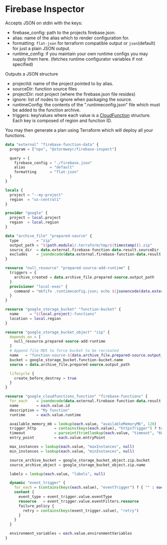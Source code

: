 Firebase Inspector
===

Accepts JSON on stdin with the keys:
* firebase_config: path to the projects firebase.json.
* alias: name of the alias which to render configuration for.
* formatting: `flat-json` for terraform compatible output or `json`(default) for just a plain JSON output.
* runtime_config: if you maintain your own runtime configs you may supply them here. (fetches runtime configurator variables if not specified)

Outputs a JSON structure
* projectId: name of the project pointed to by alias.
* sourceDir: function source files
* projectDir: root project (where the firebase.json file resides)
* ignore: list of nodes to ignore when packaging the source.
* runtimeConfig: the contents of the ".runtimeconfig.json" file which must be added to the function archive.
* triggers: key/values where each value is a [CloudFunction](https://cloud.google.com/functions/docs/reference/rest/v1/projects.locations.functions#CloudFunction) structure. Each key is composed of region and function ID.

You may then generate a plan using Terraform which will deploy all your functions.

```terraform
data "external" "firebase-function-data" {
  program = ["npx", "@stormweyr/firebase-inspect"]

  query = {
    firebase_config = "./firebase.json"
    alias           = "default"
    formatting      = "flat-json"
  }
}

locals {
  project = "--my-project"
  region  = "us-central1"
}

provider "google" {
  project = local.project
  region  = local.region
}

data "archive_file" "prepared-source" {
  type        = "zip"
  output_path = "${path.module}/.terraform/tmp/${timestamp()}.zip"
  source_dir  = data.external.firebase-function-data.result.sourceDir
  excludes    = jsondecode(data.external.firebase-function-data.result.ignore)
}

resource "null_resource" "prepared-source-add-runtime" {
  triggers = {
    archive_created = data.archive_file.prepared-source.output_path
  }
  provisioner "local-exec" {
    command = "mkfifo .runtimeconfig.json; echo ${jsonencode(data.external.firebase-function-data.result.runtimeConfig)} > .runtimeconfig.json | zip -FI ${data.archive_file.prepared-source.output_path} .runtimeconfig.json; rm .runtimeconfig.json"
  }
}

resource "google_storage_bucket" "function-bucket" {
  name     = "${local.project}-functions"
  location = local.region
}

resource "google_storage_bucket_object" "zip" {
  depends_on = [
    null_resource.prepared-source-add-runtime
  ]
  # Append file MD5 to force bucket to be recreated
  name   = "function-source-${data.archive_file.prepared-source.output_md5}.zip"
  bucket = google_storage_bucket.function-bucket.name
  source = data.archive_file.prepared-source.output_path

  lifecycle {
    create_before_destroy = true
  }
}

resource "google_cloudfunctions_function" "firebase-functions" {
  for_each    = jsondecode(data.external.firebase-function-data.result.triggers)
  name        = each.value.id
  description = "My function"
  runtime     = each.value.runtime

  available_memory_mb = lookup(each.value, "availableMemoryMb", 128)
  trigger_http        = contains(keys(each.value), "httpsTrigger") ? true : null
  timeout             = parseint(trim(lookup(each.value, "timeout", "60"), "s"), 10)
  entry_point         = each.value.entryPoint

  max_instances = lookup(each.value, "maxInstances", null)
  min_instances = lookup(each.value, "minInstances", null)

  source_archive_bucket = google_storage_bucket_object.zip.bucket
  source_archive_object = google_storage_bucket_object.zip.name

  labels = lookup(each.value, "labels", null)

  dynamic "event_trigger" {
    for_each = (contains(keys(each.value), "eventTrigger") ? { "" : each.value.eventTrigger } : {})
    content {
      event_type = event_trigger.value.eventType
      resource   = event_trigger.value.eventFilters.resource
      failure_policy {
        retry = contains(keys(event_trigger.value), "retry")
      }
    }
  }

  environment_variables = each.value.environmentVariables
}
```
